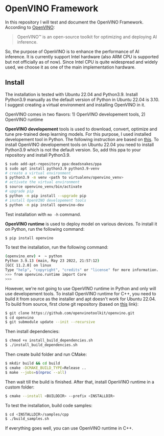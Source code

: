 # OpenVINO Framework
In this repository I will test and document the OpenVINO Framework. According to [OpenVINO](https://docs.openvino.ai/latest/index.html):
> OpenVINO™ is an open-source toolkit for optimizing and deploying AI inference.

So, the purpose of OpenVINO is to enhance the performance of AI inference. It is currently support Intel hardware (also ARM CPU is supported but not officially as of now). Since Intel CPU is quite widespread and widely used, we choose it as one of the main implementation hardware. 

## Install
The installation is tested with Ubuntu 22.04 and Python3.9. Install Python3.9 manually as the default version of Python in Ubuntu 22.04 is 3.10. I suggest creating a virtual environment and installing OpenVINO in it.

OpenVINO comes in two flavors: 1) OpenVINO developement tools, 2) OpenVINO runtime 

**OpenVINO developement** tools is used to download, convert, optimize and tune pre-trained deep learning models. For this purpose, I used installed developement tool in Python. The following instruction are based on [this](https://docs.openvino.ai/latest/openvino_docs_install_guides_install_dev_tools.html). To install OpenVINO developement tools on Ubuntu 22.04 you need to install Python3.9 which is not the default version. So, add this ppa to your repository and install Python3.9.

```bash
$ sudo add-apt-repository ppa:deadsnakes/ppa 
$ sudo apt install python3.9 python3.9-venv
# create a virtual environment
$ python3.9 -m venv <path to virtualenv/openvino_venv>
# activate the virtual environment
$ source openvino_venv/bin/activate
# upgrade pip
$ python -m pip install --upgrade pip
# install OpenVINO developement tools
$ python -m pip install openvino-dev 
```
Test installation with `mo -h` command.

**OpenVINO runtime** is used to deploy model on various devices. To install it on Python, run the following command:

```bash
$ pip install openvino
```
To test the installation, run the following command:

```bash
(openvino_env) ➜  ~ python
Python 3.9.13 (main, May 23 2022, 21:57:12) 
[GCC 11.2.0] on linux
Type "help", "copyright", "credits" or "license" for more information.
>>> from openvino.runtime import Core
>>>
```
However, we're not going to use OpenVINO runtime in Python and only will use developement tools. To install OpenVINO runtime for C++, you need to build it from source as the installer and apt doesn't work for Ubuntu 22.04. To build from source, first clone git repository (based on [this](https://github.com/openvinotoolkit/openvino/wiki/BuildingCode) link):

```bash
$ git clone https://github.com/openvinotoolkit/openvino.git
$ cd openvino
$ git submodule update --init --recursive
```
Then install dependencies:

```bash
$ chmod +x install_build_dependencies.sh
$ ./install_build_dependencies.sh
```
Then create build folder and run CMake:

```bash
$ mkdir build && cd build
$ cmake -DCMAKE_BUILD_TYPE=Release ..
$ make --jobs=$(nproc --all)
```
Then wait till the build is finished. After that, install OpenVINO runtime in a custom folder:

```bash
$ cmake --install <BUILDDIR> --prefix <INSTALLDIR>
```
To test the installation, build code samples:

```bash
$ cd <INSTALLDIR>/samples/cpp
$ ./build_samples.sh
```
If everything goes well, you can use OpenVINO runtime in C++. 


